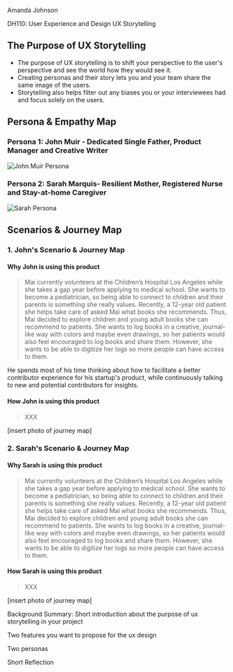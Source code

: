Amanda Johnson

DH110: User Experience and Design
UX Storytelling

## The Purpose of UX Storytelling
* The purpose of UX storytelling is to shift your perspective to the user's perspective and see the world how they would see it.
* Creating personas and their story lets you and your team share the same image of the users.
* Storytelling also helps filter out any biases you or your interviewees had and focus solely on the users.

## Persona & Empathy Map

### Persona 1: John Muir - Dedicated Single Father, Product Manager and Creative Writer

![John Muir Persona](https://user-images.githubusercontent.com/91240122/138900771-0b5198a3-d950-4b90-a23b-bce2335297cd.png)


### Persona 2: Sarah Marquis- Resilient Mother, Registered Nurse and Stay-at-home Caregiver

![Sarah Persona](https://user-images.githubusercontent.com/91240122/138904083-d683b97c-94a8-490b-9aa0-3ababbfced5b.png)

## Scenarios & Journey Map

### 1. John's Scenario & Journey Map
#### Why John is using this product
> Mai currently volunteers at the Children’s Hospital Los Angeles while she takes a gap year before applying to medical school. She wants to become a pediatrician, so being able to connect to children and their parents is something she really values. Recently, a 12-year old patient she helps take care of asked Mai what books she recommends. Thus, Mai decided to explore children and young adult books she can recommend to patients. She wants to log books in a creative, journal-like way with colors and maybe even drawings, so her patients would also feel encouraged to log books and share them. However, she wants to be able to digitize her logs so more people can have access to them.

He spends most of his time thinking about how to facilitate a better contributor experience for his startup's product, while continuously talking to new and potential contributors for insights.

#### How John is using this product
> XXX

[insert photo of journey map]

### 2. Sarah's Scenario & Journey Map
#### Why Sarah is using this product
> Mai currently volunteers at the Children’s Hospital Los Angeles while she takes a gap year before applying to medical school. She wants to become a pediatrician, so being able to connect to children and their parents is something she really values. Recently, a 12-year old patient she helps take care of asked Mai what books she recommends. Thus, Mai decided to explore children and young adult books she can recommend to patients. She wants to log books in a creative, journal-like way with colors and maybe even drawings, so her patients would also feel encouraged to log books and share them. However, she wants to be able to digitize her logs so more people can have access to them.

#### How Sarah is using this product
> XXX

[insert photo of journey map]


Background Summary: Short introduction about the purpose of ux storytelling in your project

Two features you want to propose for the ux design

Two personas


Short Reflection
